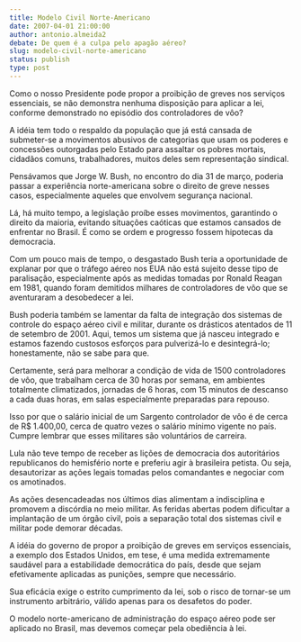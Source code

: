 ```yaml
---
title: Modelo Civil Norte-Americano 
date: 2007-04-01 21:00:00
author: antonio.almeida2
debate: De quem é a culpa pelo apagão aéreo?
slug: modelo-civil-norte-americano
status: publish 
type: post
---
```


Como o nosso Presidente pode propor a proibição de greves nos serviços essenciais, se não demonstra nenhuma disposição para aplicar a lei, conforme demonstrado no episódio dos controladores de vôo?   
   
 A idéia tem todo o respaldo da população que já está cansada de submeter-se a movimentos abusivos de categorias que usam os poderes e concessões outorgadas pelo Estado para assaltar os pobres mortais, cidadãos comuns, trabalhadores, muitos deles sem representação sindical.  
   
 Pensávamos que Jorge W. Bush, no encontro do dia 31 de março, poderia passar a experiência norte-americana sobre o direito de greve nesses casos, especialmente aqueles que envolvem segurança nacional.  
   
 Lá, há muito tempo, a legislação proíbe esses movimentos, garantindo o direito da maioria, evitando situações caóticas que estamos cansados de enfrentar no Brasil. É como se ordem e progresso fossem hipotecas da democracia.   
   
 Com um pouco mais de tempo, o desgastado Bush teria a oportunidade de explanar por que o tráfego aéreo nos EUA não está sujeito desse tipo de paralisação, especialmente após as medidas tomadas por Ronald Reagan em 1981, quando foram demitidos milhares de controladores de vôo que se aventuraram a desobedecer a lei.  
   
 Bush poderia também se lamentar da falta de integração dos sistemas de controle do espaço aéreo civil e militar, durante os drásticos atentados de 11 de setembro de 2001. Aqui, temos um sistema que já nasceu integrado e estamos fazendo custosos esforços para pulverizá-lo e desintegrá-lo; honestamente, não se sabe para que.   
   
 Certamente, será para melhorar a condição de vida de 1500 controladores de vôo, que trabalham cerca de 30 horas por semana, em ambientes totalmente climatizados, jornadas de 6 horas, com 15 minutos de descanso a cada duas horas, em salas especialmente preparadas para repouso.  
   
 Isso por que o salário inicial de um Sargento controlador de vôo é de cerca de R$ 1.400,00, cerca de quatro vezes o salário mínimo vigente no país. Cumpre lembrar que esses militares são voluntários de carreira.  
   
 Lula não teve tempo de receber as lições de democracia dos autoritários republicanos do hemisfério norte e preferiu agir à brasileira petista. Ou seja, desautorizar as ações legais tomadas pelos comandantes e negociar com os amotinados.  
   
 As ações desencadeadas nos últimos dias alimentam a indisciplina e promovem a discórdia no meio militar. As feridas abertas podem dificultar a implantação de um órgão civil, pois a separação total dos sistemas civil e militar pode demorar décadas.  
   
 A idéia do governo de propor a proibição de greves em serviços essenciais, a exemplo dos Estados Unidos, em tese, é uma medida extremamente saudável para a estabilidade democrática do país, desde que sejam efetivamente aplicadas as punições, sempre que necessário.  
   
 Sua eficácia exige o estrito cumprimento da lei, sob o risco de tornar-se um instrumento arbitrário, válido apenas para os desafetos do poder.  
   
 O modelo norte-americano de administração do espaço aéreo pode ser aplicado no Brasil, mas devemos começar pela obediência à lei.
